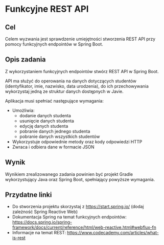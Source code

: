 # Funkcyjne REST API
## Cel 
Celem wyzwania jest sprawdzenie umiejętności stworzenia REST API przy pomocy funkcyjnych endpointów w Spring Boot.

##  Opis zadania
Z wykorzystaniem funkcyjnych endpointów stwórz REST API w Spring Boot.

API ma służyć do operowania na danych dotyczących studentów (identyfikator, imie, nazwisko, data urodzenia), do ich przechowywania wykorzystaj jedną ze struktur danych dostępnych w Javie. 

Aplikacja musi spełniać następujące wymagania:

- Umożliwia:
    - dodanie danych studenta
    - usunięcie danych studenta
    - edycję danych studenta
    - pobranie danych jednego studenta
    - pobranie danych wszystkich studentów
- Wykorzystuje odpowiednie metody oraz kody odpowiedzi HTTP
- Zwraca i odbiera dane w formacie JSON

## Wynik
Wynikiem zrealizowanego zadania powinien być projekt Gradle wykorzystujący Java oraz Spring Boot, spełniający powyższe wymagania. 

## Przydatne linki
- Do stworzenia projektu skorzystaj z https://start.spring.io/ (dodaj zależność Spring Reactive Web)
- Dokumentacja Spring na temat funkcyjnych endpointów: https://docs.spring.io/spring-framework/docs/current/reference/html/web-reactive.html#webflux-fn
- Informacje na temat REST: https://www.codecademy.com/articles/what-is-rest